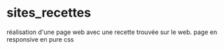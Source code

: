 # sites_recettes
réalisation d'une page web avec une recette trouvée sur le web.
page en responsive en pure css
